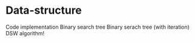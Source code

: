 # Data-structure
Code implementation
Binary search tree
Binary serach tree (with iteration)
DSW algorithm!
